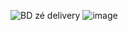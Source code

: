 ![BD zé delivery](https://github.com/Ricusss/BD-z--delivery/assets/145055452/4c965b58-00cb-4a9b-8a9e-fe0b251f439c)
![image](https://github.com/Ricusss/BD-z--delivery/assets/145055452/5cff1a9f-5eee-46b4-84ce-e4a3c5b0afcf)
